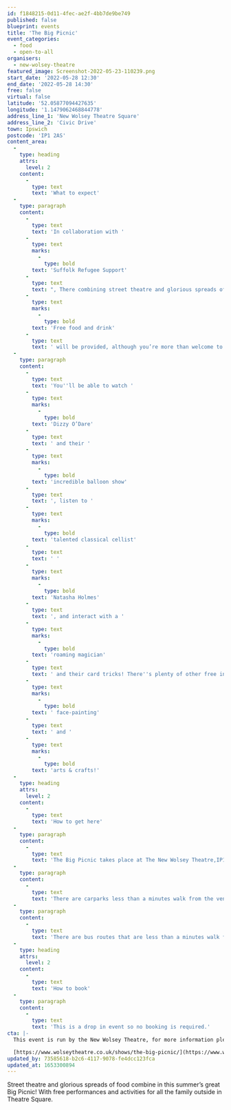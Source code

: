 ```yaml
---
id: f1848215-0d11-4fec-ae2f-4bb7de9be749
published: false
blueprint: events
title: 'The Big Picnic'
event_categories:
  - food
  - open-to-all
organisers:
  - new-wolsey-theatre
featured_image: Screenshot-2022-05-23-110239.png
start_date: '2022-05-28 12:30'
end_date: '2022-05-28 14:30'
free: false
virtual: false
latitude: '52.05877094427635'
longitude: '1.1479062468844778'
address_line_1: 'New Wolsey Theatre Square'
address_line_2: 'Civic Drive'
town: Ipswich
postcode: 'IP1 2AS'
content_area:
  -
    type: heading
    attrs:
      level: 2
    content:
      -
        type: text
        text: 'What to expect'
  -
    type: paragraph
    content:
      -
        type: text
        text: 'In collaboration with '
      -
        type: text
        marks:
          -
            type: bold
        text: 'Suffolk Refugee Support'
      -
        type: text
        text: ", There combining street theatre and glorious spreads of food to create a glorious afternoon in the sun,\_celebrating the communities of Ipswich and tipping our hats to the Platinum Jubilee! "
      -
        type: text
        marks:
          -
            type: bold
        text: 'Free food and drink'
      -
        type: text
        text: ' will be provided, although you’re more than welcome to bring your own!'
  -
    type: paragraph
    content:
      -
        type: text
        text: 'You''ll be able to watch '
      -
        type: text
        marks:
          -
            type: bold
        text: 'Dizzy O’Dare'
      -
        type: text
        text: ' and their '
      -
        type: text
        marks:
          -
            type: bold
        text: 'incredible balloon show'
      -
        type: text
        text: ', listen to '
      -
        type: text
        marks:
          -
            type: bold
        text: 'talented classical cellist'
      -
        type: text
        text: ' '
      -
        type: text
        marks:
          -
            type: bold
        text: 'Natasha Holmes'
      -
        type: text
        text: ', and interact with a '
      -
        type: text
        marks:
          -
            type: bold
        text: 'roaming magician'
      -
        type: text
        text: ' and their card tricks! There''s plenty of other free interactive activities for families to get involved with too, such as'
      -
        type: text
        marks:
          -
            type: bold
        text: ' face-painting'
      -
        type: text
        text: ' and '
      -
        type: text
        marks:
          -
            type: bold
        text: 'arts & crafts!'
  -
    type: heading
    attrs:
      level: 2
    content:
      -
        type: text
        text: 'How to get here'
  -
    type: paragraph
    content:
      -
        type: text
        text: 'The Big Picnic takes place at The New Wolsey Theatre,IP1 2AS.'
  -
    type: paragraph
    content:
      -
        type: text
        text: 'There are carparks less than a minutes walk from the venue.'
  -
    type: paragraph
    content:
      -
        type: text
        text: 'There are bus routes that are less than a minutes walk from the venue.'
  -
    type: heading
    attrs:
      level: 2
    content:
      -
        type: text
        text: 'How to book'
  -
    type: paragraph
    content:
      -
        type: text
        text: 'This is a drop in event so no booking is required.'
cta: |-
  This event is run by the New Wolsey Theatre, for more information please get in touch via:

  [https://www.wolseytheatre.co.uk/shows/the-big-picnic/](https://www.wolseytheatre.co.uk/shows/the-big-picnic/)
updated_by: 73585618-b2c6-4117-9078-fe4dcc123fca
updated_at: 1653300894
---
```

Street theatre and glorious spreads of food combine in this summer’s great Big Picnic! With free performances and activities for all the family outside in Theatre Square.